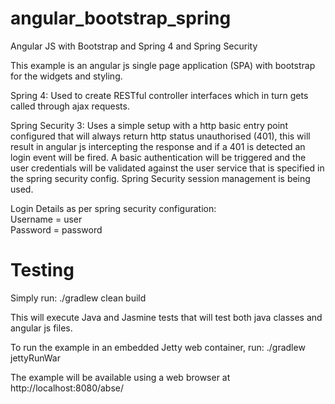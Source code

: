angular_bootstrap_spring
========================

Angular JS with Bootstrap and Spring 4 and Spring Security

This example is an angular js single page application (SPA) with bootstrap for the widgets and styling.

Spring 4: 
	Used to create RESTful controller interfaces which in turn gets called through ajax requests.
	
Spring Security 3:
	Uses a simple setup with a http basic entry point configured that will always return http status unauthorised (401),
	this will result in angular js intercepting the response and if a 401 is detected an login event will be fired.
	A basic authentication will be triggered and the user credentials will be validated against the user service that
	is specified in the spring security config. Spring Security session management is being used.

Login Details as per spring security configuration:    
	Username = user    
	Password = password    

Testing
====================
Simply run:
./gradlew clean build
   
This will execute Java and Jasmine tests that will test both java classes and angular js files.

To run the example in an embedded Jetty web container, run:
./gradlew jettyRunWar

The example will be available using a web browser at http://localhost:8080/abse/